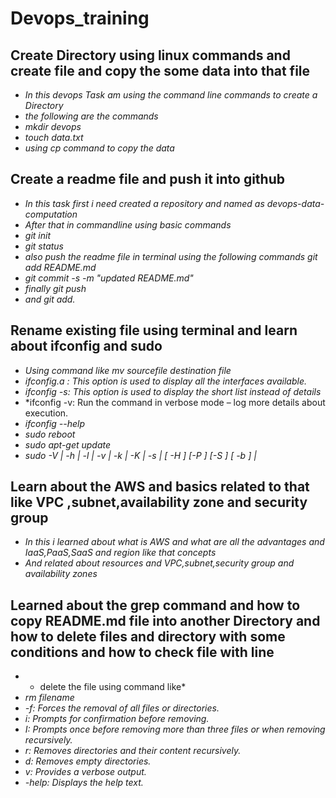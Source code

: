 # Devops_training

##  Create Directory using linux commands and create file and copy the some data into that file

- *In this devops Task am using  the command line commands to create a Directory*
- *the following are the commands*
- *mkdir devops*
- *touch data.txt*
- *using cp command to copy the data*

##  Create a readme file and push it into github
- *In this task first i need  created a  repository and named  as devops-data-computation*
- *After that in commandline using basic commands*
- *git init*
- *git status*
- *also push the readme file in terminal using the  following commands  git add README.md*
- *git commit -s -m "updated README.md"*
- *finally git push* 
- *and git add.*

##  Rename existing file using  terminal  and learn about ifconfig  and  sudo 
-  *Using command like  mv sourcefile destination file* 
-  *ifconfig.a :  This option is used to display all the interfaces available.*
-  *ifconfig -s: This option is used to display the short list instead of details*
-  *ifconfig -v: Run the command in verbose mode – log more details about execution.
- *ifconfig --help*
- *sudo reboot*
- *sudo apt-get update*
- *sudo -V | -h | -l | -v | -k | -K | -s | [ -H ] [-P ] [-S ] [ -b ] |* 

## Learn about the AWS and basics related to that like VPC ,subnet,availability zone and security group 
- *In this i learned about what is AWS and what are all the  advantages and IaaS,PaaS,SaaS and region like that concepts*
- *And related about resources and VPC,subnet,security group and availability zones* 
## Learned about the grep command and how to copy README.md file into another Directory and how to delete files and directory with some conditions and how to check file with line
- * delete the file using command like*
- *rm filename* 
- *-f: Forces the removal of all files or directories.*
- *i: Prompts for confirmation before removing.*
- *I: Prompts once before removing more than three files or when removing recursively.*
- *r: Removes directories and their content recursively.*
- *d: Removes empty directories.*
- *v: Provides a verbose output.*
- *-help: Displays the help text.*




